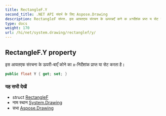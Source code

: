 ```yaml
---
title: RectangleF.Y
second_title: .NET API संदर्भ के लिए Aspose.Drawing
description: RectangleF संपत्त. इस आयतएफ संरचन के ऊपरबएँ कने क xनर्देशंक प्रप्त य सेट करत है
type: docs
weight: 170
url: /hi/net/system.drawing/rectanglef/y/
---
```

## RectangleF.Y property

इस आयतएफ संरचना के ऊपरी-बाएँ कोने का x-निर्देशांक प्राप्त या सेट करता है।

```csharp
public float Y { get; set; }
```

### यह सभी देखें

* struct [RectangleF](../)
* नाम स्थान [System.Drawing](../../rectanglef/)
* सभा [Aspose.Drawing](../../../)


